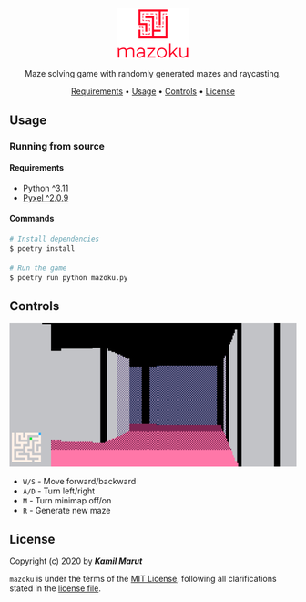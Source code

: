 <p align="center">
    <img src="docs/logo.png" width="128">
    <p align="center">Maze solving game with randomly generated mazes and raycasting.</p>
</p>

<p align="center">
    <a href="#requirements">Requirements</a> •
  	<a href="#installation">Usage</a> •
	<a href="#controls">Controls</a> •
  	<a href="#license">License</a>
</p>

## Usage

### Running from source

#### Requirements

* Python ^3.11
* [Pyxel ^2.0.9](https://github.com/kitao/pyxel)

#### Commands

```bash
# Install dependencies
$ poetry install

# Run the game
$ poetry run python mazoku.py
```

## Controls

<p align="center">
    <img width="568" src="docs/screen.png">
</p>

* `W/S` - Move forward/backward
* `A/D` - Turn left/right
* `M` - Turn minimap off/on
* `R` - Generate new maze 

## License

Copyright (c) 2020 by ***Kamil Marut***

`mazoku` is under the terms of the [MIT License](https://www.tldrlegal.com/l/mit), following all clarifications stated in the [license file](LICENSE).
